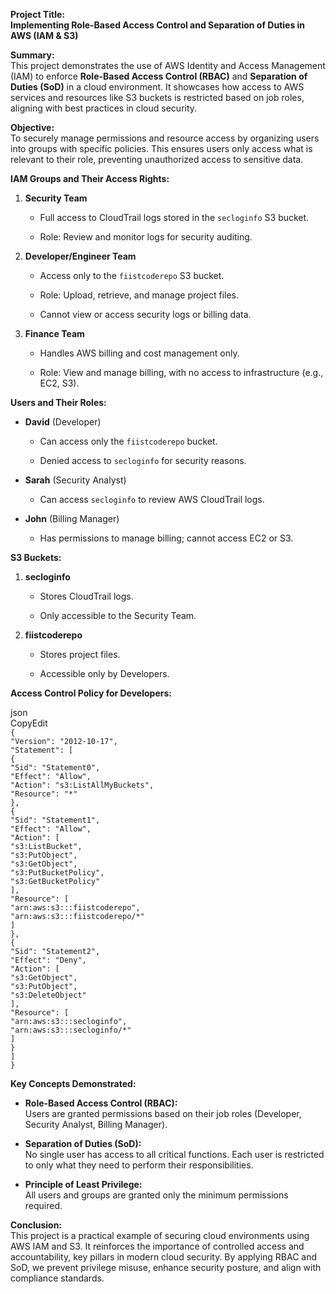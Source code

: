 **Project Title:**  
 **Implementing Role-Based Access Control and Separation of Duties in AWS (IAM & S3)**

**Summary:**  
 This project demonstrates the use of AWS Identity and Access Management (IAM) to enforce **Role-Based Access Control (RBAC)** and **Separation of Duties (SoD)** in a cloud environment. It showcases how access to AWS services and resources like S3 buckets is restricted based on job roles, aligning with best practices in cloud security.

**Objective:**  
 To securely manage permissions and resource access by organizing users into groups with specific policies. This ensures users only access what is relevant to their role, preventing unauthorized access to sensitive data.

**IAM Groups and Their Access Rights:**

1. **Security Team**

   * Full access to CloudTrail logs stored in the `secloginfo` S3 bucket.

   * Role: Review and monitor logs for security auditing.

2. **Developer/Engineer Team**

   * Access only to the `fiistcoderepo` S3 bucket.

   * Role: Upload, retrieve, and manage project files.

   * Cannot view or access security logs or billing data.

3. **Finance Team**

   * Handles AWS billing and cost management only.

   * Role: View and manage billing, with no access to infrastructure (e.g., EC2, S3).

**Users and Their Roles:**

* **David** (Developer)

  * Can access only the `fiistcoderepo` bucket.

  * Denied access to `secloginfo` for security reasons.

* **Sarah** (Security Analyst)

  * Can access `secloginfo` to review AWS CloudTrail logs.

* **John** (Billing Manager)

  * Has permissions to manage billing; cannot access EC2 or S3.

**S3 Buckets:**

1. **secloginfo**

   * Stores CloudTrail logs.

   * Only accessible to the Security Team.

2. **fiistcoderepo**

   * Stores project files.

   * Accessible only by Developers.

**Access Control Policy for Developers:**

json  
CopyEdit  
`{`  
    `"Version": "2012-10-17",`  
    `"Statement": [`  
        `{`  
            `"Sid": "Statement0",`  
            `"Effect": "Allow",`  
            `"Action": "s3:ListAllMyBuckets",`  
            `"Resource": "*"`  
        `},`  
        `{`  
            `"Sid": "Statement1",`  
            `"Effect": "Allow",`  
            `"Action": [`  
                `"s3:ListBucket",`  
                `"s3:PutObject",`  
                `"s3:GetObject",`  
                `"s3:PutBucketPolicy",`  
                `"s3:GetBucketPolicy"`  
            `],`  
            `"Resource": [`  
                `"arn:aws:s3:::fiistcoderepo",`  
                `"arn:aws:s3:::fiistcoderepo/*"`  
            `]`  
        `},`  
        `{`  
            `"Sid": "Statement2",`  
            `"Effect": "Deny",`  
            `"Action": [`  
                `"s3:GetObject",`  
                `"s3:PutObject",`  
                `"s3:DeleteObject"`  
            `],`  
            `"Resource": [`  
                `"arn:aws:s3:::secloginfo",`  
                `"arn:aws:s3:::secloginfo/*"`  
            `]`  
        `}`  
    `]`  
`}`

**Key Concepts Demonstrated:**

* **Role-Based Access Control (RBAC):**  
   Users are granted permissions based on their job roles (Developer, Security Analyst, Billing Manager).

* **Separation of Duties (SoD):**  
   No single user has access to all critical functions. Each user is restricted to only what they need to perform their responsibilities.

* **Principle of Least Privilege:**  
   All users and groups are granted only the minimum permissions required.

**Conclusion:**  
 This project is a practical example of securing cloud environments using AWS IAM and S3. It reinforces the importance of controlled access and accountability, key pillars in modern cloud security. By applying RBAC and SoD, we prevent privilege misuse, enhance security posture, and align with compliance standards.

